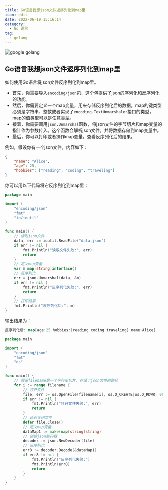 ```yaml
---
title: Go语言我想json文件返序列化到map里
icon: edit
date: 2022-06-19 15:16:14
category:
  - Go 语言
tag:
  - golang
---
```


![google golang](https://go.dev/images/favicon-gopher.svg)

<HopeIcon icon="https://go.dev/images/favicon-gopher.svg" size="4rem" />

## Go语言我想json文件返序列化到map里

如何使用Go语言将json文件反序列化到map里。

- 首先，你需要导入`encoding/json`包，这个包提供了json的序列化和反序列化的功能。
- 然后，你需要定义一个map变量，用来存储反序列化后的数据。map的键类型必须是字符串、整数或者实现了`encoding.TextUnmarshaler`接口的类型，map的值类型可以是任意类型。
- 接着，你需要调用`json.Unmarshal`函数，将json文件的字节切片和map变量的指针作为参数传入。这个函数会解析json文件，并将数据存储到map变量中。
- 最后，你可以打印或者操作map变量，查看反序列化后的结果。

例如，假设你有一个json文件，内容如下：

```json
{
    "name": "Alice",
    "age": 25,
    "hobbies": ["reading", "coding", "traveling"]
}
```

你可以用以下代码将它反序列化到map里：

```go
package main

import (
    "encoding/json"
    "fmt"
    "io/ioutil"
)

func main() {
    // 读取json文件
    data, err := ioutil.ReadFile("data.json")
    if err != nil {
        fmt.Println("读取文件失败:", err)
        return
    }
    // 定义map变量
    var m map[string]interface{}
    // 反序列化
    err = json.Unmarshal(data, &m)
    if err != nil {
        fmt.Println("反序列化失败:", err)
        return
    }
    // 打印结果
    fmt.Println("反序列化后:", m)
}
```

输出结果为：

```go
反序列化后: map[age:25 hobbies:[reading coding traveling] name:Alice]
```

```go
package main

import (
	"encoding/json"
	"fmt"
	"os"
)

func main() {
	// 假设filename是一个字符串切片，存储了json文件的路径
	for i := range filename {
		// 打开文件
		file, err := os.OpenFile(filename[i], os.O_CREATE|os.O_RDWR, 0666)
		if err != nil {
			fmt.Println("打开文件失败:", err)
			return
		}
		// 延迟关闭文件
		defer file.Close()
		// 定义map变量
		dataMap1 := make(map[string]string)
		// 创建json解码器
		decoder := json.NewDecoder(file)
		// 反序列化
		err8 := decoder.Decode(&dataMap1)
		if err8 != nil {
			fmt.Println("反序列化失败:")
			fmt.Println(err8)
			return
		}
	}
}
```